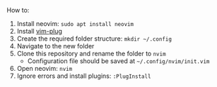 How to:
1. Install neovim: `sudo apt install neovim`
2. Install [vim-plug](https://github.com/junegunn/vim-plug)
3. Create the required folder structure: `mkdir ~/.config`
4. Navigate to the new folder
5. Clone this repository and rename the folder to `nvim`
   - Configuration file should be saved at `~/.config/nvim/init.vim`
6. Open neovim: `nvim`
7. Ignore errors and install plugins: `:PlugInstall`

